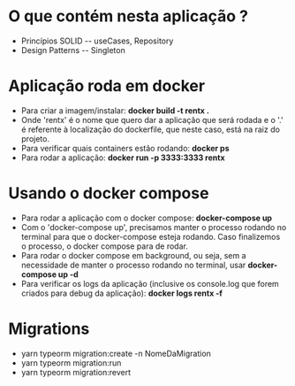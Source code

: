 # O que contém nesta aplicação ?
- Princípios SOLID
-- useCases, Repository
- Design Patterns
-- Singleton

# Aplicação roda em docker
- Para criar a imagem/instalar: <b>docker build -t rentx .</b>
- Onde 'rentx' é o nome que quero dar a aplicação que será rodada e o '.' é referente à localização do dockerfile, que neste caso, está na raiz do projeto.
- Para verificar quais containers estão rodando: <b>docker ps</b>
- Para rodar a aplicação: <b>docker run -p 3333:3333 rentx</b>

# Usando o docker compose
- Para rodar a aplicação com o docker compose: <b>docker-compose up</b>
- Com o 'docker-compose up', precisamos manter o processo rodando no terminal para que o docker-compose esteja rodando. Caso finalizemos o processo, o docker compose para de rodar.
- Para rodar o docker compose em background, ou seja, sem a necessidade de manter o processo rodando no terminal, usar <b>docker-compose up -d</b>
- Para verificar os logs da aplicação (inclusive os console.log que forem criados para debug da aplicação): <b>docker logs rentx -f</b>

# Migrations
- yarn typeorm migration:create -n NomeDaMigration
- yarn typeorm migration:run
- yarn typeorm migration:revert